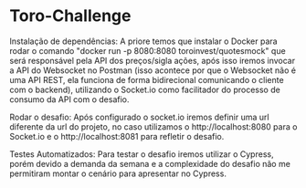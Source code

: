 # Toro-Challenge
Instalação de dependências:
A priore temos que instalar o Docker para rodar o comando "docker run -p 8080:8080 toroinvest/quotesmock" que será responsável pela API dos preços/sigla ações, após isso iremos invocar a API do Websocket no Postman (isso acontece por que o Websocket não é uma API REST, ela funciona de forma bidirecional comunicando o cliente com o backend), utilizando o Socket.io como facilitador do processo de consumo da API com o desafio.

Rodar o desafio:
Após configurado o socket.io iremos definir uma url diferente da url do projeto, no caso utilizamos o http://localhost:8080 para o Socket.io e o http://localhost:8081 para refletir o desafio.

Testes Automatizados:
Para testar o desafio iremos utilizar o Cypress, porém devido a demanda da semana e a complexidade do desafio não me permitiram montar o cenário para apresentar no Cypress. 
